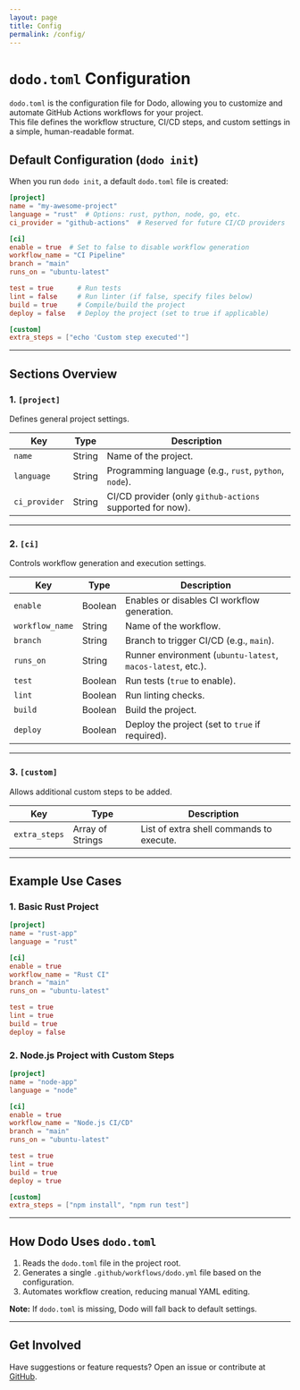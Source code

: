 ```yaml
---
layout: page
title: Config
permalink: /config/
---
```


# `dodo.toml` Configuration  

`dodo.toml` is the configuration file for Dodo, allowing you to customize and automate GitHub Actions workflows for your project.  
This file defines the workflow structure, CI/CD steps, and custom settings in a simple, human-readable format.

## **Default Configuration (`dodo init`)**  

When you run `dodo init`, a default `dodo.toml` file is created:

```toml
[project]
name = "my-awesome-project"
language = "rust"  # Options: rust, python, node, go, etc.
ci_provider = "github-actions"  # Reserved for future CI/CD providers

[ci]
enable = true  # Set to false to disable workflow generation
workflow_name = "CI Pipeline"
branch = "main"
runs_on = "ubuntu-latest"

test = true      # Run tests
lint = false     # Run linter (if false, specify files below)
build = true     # Compile/build the project
deploy = false   # Deploy the project (set to true if applicable)

[custom]
extra_steps = ["echo 'Custom step executed'"]
```

---

## **Sections Overview**  

### **1. `[project]`**  
Defines general project settings.

| Key        | Type   | Description |
|------------|--------|-------------|
| `name`      | String | Name of the project. |
| `language`  | String | Programming language (e.g., `rust`, `python`, `node`). |
| `ci_provider` | String | CI/CD provider (only `github-actions` supported for now). |

---

### **2. `[ci]`**  
Controls workflow generation and execution settings.

| Key            | Type    | Description |
|---------------|--------|-------------|
| `enable`      | Boolean | Enables or disables CI workflow generation. |
| `workflow_name` | String | Name of the workflow. |
| `branch`      | String  | Branch to trigger CI/CD (e.g., `main`). |
| `runs_on`     | String  | Runner environment (`ubuntu-latest`, `macos-latest`, etc.). |
| `test`        | Boolean | Run tests (`true` to enable). |
| `lint`        | Boolean | Run linting checks. |
| `build`       | Boolean | Build the project. |
| `deploy`      | Boolean | Deploy the project (set to `true` if required). |

---

### **3. `[custom]`**  
Allows additional custom steps to be added.

| Key         | Type     | Description |
|-------------|----------|-------------|
| `extra_steps` | Array of Strings | List of extra shell commands to execute. |

---

## **Example Use Cases**  

### **1. Basic Rust Project**  
```toml
[project]
name = "rust-app"
language = "rust"

[ci]
enable = true
workflow_name = "Rust CI"
branch = "main"
runs_on = "ubuntu-latest"

test = true
lint = true
build = true
deploy = false
```

### **2. Node.js Project with Custom Steps**  
```toml
[project]
name = "node-app"
language = "node"

[ci]
enable = true
workflow_name = "Node.js CI/CD"
branch = "main"
runs_on = "ubuntu-latest"

test = true
lint = true
build = true
deploy = true

[custom]
extra_steps = ["npm install", "npm run test"]
```

---

## **How Dodo Uses `dodo.toml`**  
1. Reads the `dodo.toml` file in the project root.  
2. Generates a single `.github/workflows/dodo.yml` file based on the configuration.  
3. Automates workflow creation, reducing manual YAML editing.  

**Note:** If `dodo.toml` is missing, Dodo will fall back to default settings.  

---

## **Get Involved**  
Have suggestions or feature requests? Open an issue or contribute at [GitHub](https://github.com/tanvincible/dodo).
